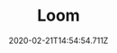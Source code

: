 ---
templateKey: blog-post
title: Loom
type: equipment
description: Turns raw wool into fine cloth.
featuredpost: false
date: 2020-02-21T14:54:54.711Z
featuredimage: /img/Loom.png
footprint: 1x1
source: Farming Level 7
tags:
  - Wood (60)
  - Fiber (30)
  - Pine Tar (1)
---